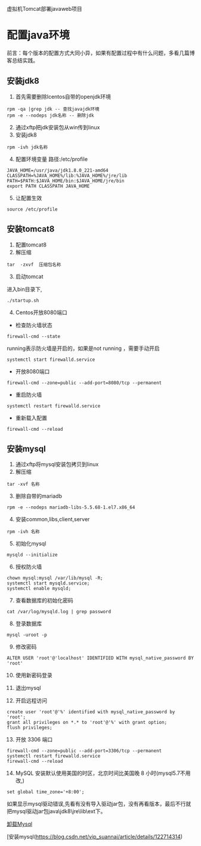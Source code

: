 虚拟机Tomcat部署javaweb项目

# 配置java环境

前言：每个版本的配置方式大同小异，如果有配置过程中有什么问题，多看几篇博客总结实践。

## 安装jdk8

1. 首先需要删除lcentos自带的openjdk环境

```
rpm -qa |grep jdk -- 查找javajdk环境
rpm -e --nodeps jdk名称 -- 删除jdk
```

2. 通过xftp把jdk安装包从win传到linux
3. 安装jdk8

```
rpm -ivh jdk名称
```

4. 配置环境变量
   路径:/etc/profile

```
JAVA_HOME=/usr/java/jdk1.8.0_221-amd64
CLASSPATH=%JAVA_HOME%/lib:%JAVA_HOME%/jre/lib
PATH=$PATH:$JAVA_HOME/bin:$JAVA_HOME/jre/bin
export PATH CLASSPATH JAVA_HOME
```

5. 让配置生效

```
source /etc/profile
```



## 安装tomcat8

1. 配置tomcat8
2. 解压缩

```
tar  -zxvf  压缩包名称
```

3. 启动tomcat

进入bin目录下,

```
./startup.sh
```

4. Centos开放8080端口

+ 检查防火墙状态

```
firewall-cmd --state
```

running表示防火墙是开启的，如果是not running ，需要手动开启

```
systemctl start firewalld.service
```

+ 开放8080端口

```
firewall-cmd --zone=public --add-port=8080/tcp --permanent
```

+ 重启防火墙

```
systemctl restart firewalld.service
```

+ 重新载入配置

```
firewall-cmd --reload
```

## 安装mysql

1. 通过xftp将mysql安装包拷贝到linux
2. 解压缩

```
tar -xvf 名称
```

3. 删除自带的mariadb

```
rpm -e --nodeps mariadb-libs-5.5.68-1.el7.x86_64
```

4. 安装common,libs,client,server

```
rpm -ivh 名称
```

5. 初始化mysql

````
mysqld --initialize
````

6. 授权防火墙

```
chown mysql:mysql /var/lib/mysql -R;
systemctl start mysqld.service;
systemctl enable mysqld;
```

7. 查看数据库的初始化密码

```
cat /var/log/mysqld.log | grep password
```

8. 登录数据库

```
mysql -uroot -p
```

9. 修改密码

```
ALTER USER 'root'@'localhost' IDENTIFIED WITH mysql_native_password BY 'root' 
```

10. 使用新密码登录
11. 退出mysql

12. 开启远程访问

```
create user 'root'@'%' identified with mysql_native_password by 'root';
grant all privileges on *.* to 'root'@'%' with grant option;
flush privileges;
```

13. 开放 3306 端口

```
firewall-cmd --zone=public --add-port=3306/tcp --permanent
systemctl restart firewalld.service
firewall-cmd --reload
```

14. MySQL 安装默认使用美国的时区，北京时间比美国晚 8 小时(mysql5.7不用改,)

```
set global time_zone='+8:00';
```

如果显示mysql驱动错误,先看有没有导入驱动jar包，没有再看版本，最后不行就把mysql驱动jar包java\jdk8\jre\lib\ext下。

[卸载Mysql](https://www.cnblogs.com/Can-daydayup/p/10873948.html)

[安装mysql(https://blog.csdn.net/vip_suannai/article/details/122714314)